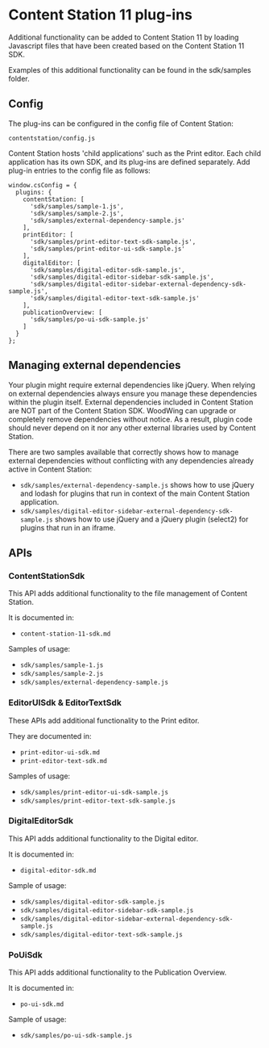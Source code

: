 # Content Station 11 plug-ins

Additional functionality can be added to Content Station 11 by loading Javascript files that have been created based on the Content Station 11 SDK.

Examples of this additional functionality can be found in the sdk/samples folder.

## Config

The plug-ins can be configured in the config file of Content Station:

    contentstation/config.js

Content Station hosts 'child applications' such as the Print editor. Each child application has its own SDK, and its plug-ins are defined separately.
Add plug-in entries to the config file as follows:

    window.csConfig = {
      plugins: {
        contentStation: [
          'sdk/samples/sample-1.js',
          'sdk/samples/sample-2.js',
          'sdk/samples/external-dependency-sample.js'
        ],
        printEditor: [
          'sdk/samples/print-editor-text-sdk-sample.js',
          'sdk/samples/print-editor-ui-sdk-sample.js'
        ],
        digitalEditor: [
          'sdk/samples/digital-editor-sdk-sample.js',
          'sdk/samples/digital-editor-sidebar-sdk-sample.js',
          'sdk/samples/digital-editor-sidebar-external-dependency-sdk-sample.js',
          'sdk/samples/digital-editor-text-sdk-sample.js'
        ],
        publicationOverview: [
          'sdk/samples/po-ui-sdk-sample.js'
        ]
      }
    };

## Managing external dependencies

Your plugin might require external dependencies like jQuery. When relying on external dependencies always ensure you manage these dependencies within the plugin itself. External dependencies included in Content Station are NOT part of the Content Station SDK. WoodWing can upgrade or completely remove dependencies without notice. As a result, plugin code should never depend on it nor any other external libraries used by Content Station.

There are two samples available that correctly shows how to manage external dependencies without conflicting with any dependencies already active in Content Station:

-   `sdk/samples/external-dependency-sample.js` shows how to use jQuery and lodash for plugins that run in context of the main Content Station application.
-   `sdk/samples/digital-editor-sidebar-external-dependency-sdk-sample.js` shows how to use jQuery and a jQuery plugin (select2) for plugins that run in an iframe.

## APIs

### ContentStationSdk

This API adds additional functionality to the file management of Content Station.

It is documented in:

-   `content-station-11-sdk.md`

Samples of usage:

-   `sdk/samples/sample-1.js`
-   `sdk/samples/sample-2.js`
-   `sdk/samples/external-dependency-sample.js`

### EditorUISdk & EditorTextSdk

These APIs add additional functionality to the Print editor.

They are documented in:

-   `print-editor-ui-sdk.md`
-   `print-editor-text-sdk.md`

Samples of usage:

-   `sdk/samples/print-editor-ui-sdk-sample.js`
-   `sdk/samples/print-editor-text-sdk-sample.js`

### DigitalEditorSdk

This API adds additional functionality to the Digital editor.

It is documented in:

-   `digital-editor-sdk.md`

Sample of usage:

-   `sdk/samples/digital-editor-sdk-sample.js`
-   `sdk/samples/digital-editor-sidebar-sdk-sample.js`
-   `sdk/samples/digital-editor-sidebar-external-dependency-sdk-sample.js`
-   `sdk/samples/digital-editor-text-sdk-sample.js`

### PoUiSdk

This API adds additional functionality to the Publication Overview.

It is documented in:

-   `po-ui-sdk.md`

Sample of usage:

-   `sdk/samples/po-ui-sdk-sample.js`
